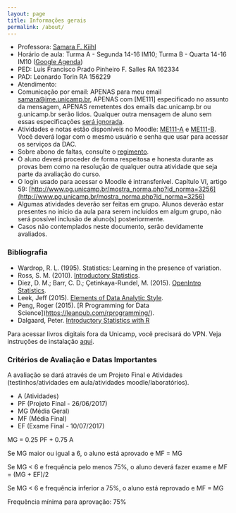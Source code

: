 ```yaml
---
layout: page
title: Informações gerais
permalink: /about/
---
```



* Professora: [Samara F. Kiihl](http://samarafk.github.io/)
 * Horário de aula: Turma A - Segunda 14-16 IM10; Turma B - Quarta 14-16 IM10 ([Google Agenda](https://calendar.google.com/calendar/embed?src=1m675n4lf9uaj4kdi0f7vmtbi8%40group.calendar.google.com&ctz=America/Sao_Paulo
))
 * PED: Luis Francisco Prado Pinheiro F. Salles RA 162334
 * PAD: Leonardo Torin RA 156229
 * Atendimento: 
 * Comunicação por email: APENAS para meu email samara@ime.unicamp.br, APENAS com [ME111] especificado no assunto da mensagem, APENAS remetentes dos emails dac.unicamp.br ou g.unicamp.br serão lidos. Qualquer outra mensagem de aluno sem essas especificações [será ignorada](images/hqdefault.jpg).
 * Atividades e notas estão disponíveis no Moodle: [ME111-A](http://www.ggte.unicamp.br/eam/course/view.php?id=3619) e [ME111-B](http://www.ggte.unicamp.br/eam/course/view.php?id=3620). Você deverá logar com o mesmo usuário e senha que usar para acessar os serviços da DAC. 
 * Sobre abono de faltas, consulte o [regimento](http://www.dac.unicamp.br/portal/grad/regimento/capitulo_v/secao_x/).
 * O aluno deverá proceder de forma respeitosa e honesta durante as provas bem como na resolução de qualquer outra atividade que seja parte da avaliação do curso.
 * O login usado para acessar o Moodle é intransferível. Capítulo VI, artigo 59: [http://www.pg.unicamp.br/mostra_norma.php?id_norma=3256](http://www.pg.unicamp.br/mostra_norma.php?id_norma=3256)
* Algumas atividades deverão ser feitas em grupo. Alunos deverão estar presentes no início da aula para serem incluídos em algum grupo, não será possível inclusão de aluno(s) posteriormente.
* Casos não contemplados neste documento, serão devidamente avaliados. 

### Bibliografia

* Wardrop, R. L. (1995). Statistics: Learning in the presence of variation.
* Ross, S. M. (2010). [Introductory Statistics](http://www.sciencedirect.com/science/book/9780123743886).
* Diez, D. M.; Barr, C. D.; Çetinkaya-Rundel, M. (2015). [OpenIntro Statistics](https://drive.google.com/file/d/0B-DHaDEbiOGkY1FCdEJFNGV1Ym8/view).
* Leek, Jeff (2015). [Elements of Data Analytic Style](https://leanpub.com/datastyle/).
* Peng, Roger (2015). [R Programming for Data Science])https://leanpub.com/rprogramming/).
* Dalgaard, Peter. [Introductory Statistics with R](http://link.springer.com/book/10.1007%2F978-0-387-79054-1)

Para acessar livros digitais fora da Unicamp, você precisará do VPN. Veja instruções de instalação [aqui](http://www.ccuec.unicamp.br/ccuec/acesso_remoto_vpn).


### Critérios de Avaliação e Datas Importantes
 
A avaliação se dará através de um Projeto Final e Atividades (testinhos/atividades em aula/atividades moodle/laboratórios).

* A (Atividades)
* PF (Projeto Final - 26/06/2017)
* MG (Média Geral)
* MF (Média Final)
* EF (Exame Final - 10/07/2017)

MG = 0.25 PF + 0.75 A

Se MG maior ou igual a 6, o aluno está aprovado e MF = MG

Se MG < 6 e frequência pelo menos 75%, o aluno deverá fazer exame e MF = (MG + EF)/2

Se MG < 6 e frequência inferior a 75%, o aluno está reprovado e MF = MG

Frequência mínima para aprovação: 75% 


